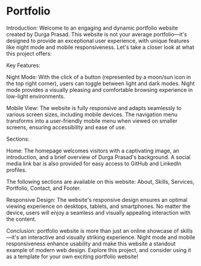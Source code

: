 # Portfolio
Introduction:
Welcome to an engaging and dynamic portfolio website created by Durga Prasad. This website is not your average portfolio—it's designed to provide an exceptional user experience, with unique features like night mode and mobile responsiveness. Let's take a closer look at what this project offers:

Key Features:

Night Mode: With the click of a button (represented by a moon/sun icon in the top right corner), users can toggle between light and dark modes. Night mode provides a visually pleasing and comfortable browsing experience in low-light environments.

Mobile View: The website is fully responsive and adapts seamlessly to various screen sizes, including mobile devices. The navigation menu transforms into a user-friendly mobile menu when viewed on smaller screens, ensuring accessibility and ease of use.

Sections:

Home: The homepage welcomes visitors with a captivating image, an introduction, and a brief overview of Durga Prasad's background. A social media link bar is also provided for easy access to GitHub and LinkedIn profiles.

The following sections are available on this website: About, Skills, Services, Portfolio, Contact, and Footer. 

Responsive Design:
The website's responsive design ensures an optimal viewing experience on desktops, tablets, and smartphones. No matter the device, users will enjoy a seamless and visually appealing interaction with the content.

Conclusion:
portfolio website is more than just an online showcase of skills—it's an interactive and visually striking experience. Night mode and mobile responsiveness enhance usability and make this website a standout example of modern web design. Explore this project, and consider using it as a template for your own exciting portfolio website!
